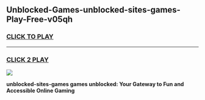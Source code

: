 
## Unblocked-Games-unblocked-sites-games-Play-Free-v05qh
<h3>
<a href="https://premium76.site?title=unblocked-sites-games&ref=24M">CLICK TO PLAY</a></h3>
<hr>

<h3>
<a href="https://premium76.site?title=unblocked-sites-games&ref=24M">CLICK 2 PLAY</a>
  
</h3>

<a href="https://premium76.site?title=unblocked-sites-games&ref=24M"><img src="https://clearcache.store/games.png"></a>


**unblocked-sites-games games unblocked: Your Gateway to Fun and Accessible Online Gaming**
